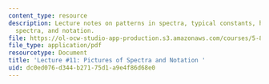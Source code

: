 ```yaml
---
content_type: resource
description: Lecture notes on patterns in spectra, typical constants, how to assign
  spectra, and notation.
file: https://ol-ocw-studio-app-production.s3.amazonaws.com/courses/5-80-small-molecule-spectroscopy-and-dynamics-fall-2008/dc0ed076d344b27175d1a9e4f86d68e0_11_580ln_fa08.pdf
file_type: application/pdf
resourcetype: Document
title: 'Lecture #11: Pictures of Spectra and Notation '
uid: dc0ed076-d344-b271-75d1-a9e4f86d68e0
---
```

